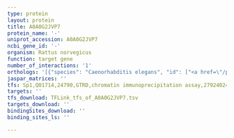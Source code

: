```yaml
---
type: protein
layout: protein
title: A0A0G2JVP7
protein_name: '-'
uniprot_accession: A0A0G2JVP7
ncbi_gene_id: '-'
organism: Rattus norvegicus
function: target gene
number_of_interactions: '1'
orthologs: '[{"species": "Caenorhabditis elegans", "id": ["<a href=\"/protein/o45499\">O45499</a>"]}, {"species": "Saccharomyces cerevisiae", "id": ["<a href=\"/protein/p39939\">P39939</a>", "<a href=\"/protein/p39938\">P39938</a>"]}]'
jaspar_matrices: ''
tfs: Sp1,Q01714,24790,GTRD,chromatin immunoprecipitation assay,27924024%5Buid%5D,No
targets: ''
tfs_download: TFLink_tfs_of_A0A0G2JVP7.tsv
targets_download: ''
bindingSites_download: ''
binding_sites_ls: ''

---
```

